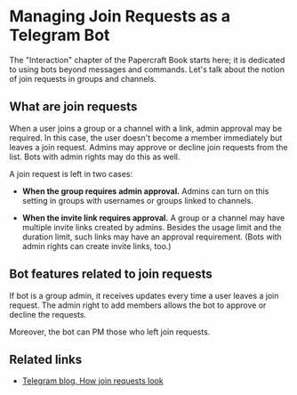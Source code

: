 # Managing Join Requests as a Telegram Bot

The "Interaction" chapter of the Papercraft Book starts here; 
it is dedicated to using bots beyond messages and commands. 
Let's talk about the notion of join requests in groups and channels.

## What are join requests

When a user joins a group or a channel with a link, admin approval may be required. In this case,
the user doesn't become a member immediately but leaves a join request.
Admins may approve or decline join requests from the list. Bots with admin rights may do this as well.

A join request is left in two cases:

- **When the group requires admin approval.**
  Admins can turn on this setting in groups with usernames or groups linked to channels.

- **When the invite link requires approval.**
  A group or a channel may have multiple invite links created by admins. Besides the usage limit and the duration limit, 
  such links may have an approval requirement.
  (Bots with admin rights can create invite links, too.)

## Bot features related to join requests

If bot is a group admin, it receives updates every time a user leaves a join request.
The admin right to add members allows the bot to approve or decline the requests.

Moreover, the bot can PM those who left join requests.

## Related links

- [Telegram blog. How join requests look](https://telegram.org/blog/shared-media-scrolling-calendar-join-requests-and-more#join-requests-for-groups-and-channels)
